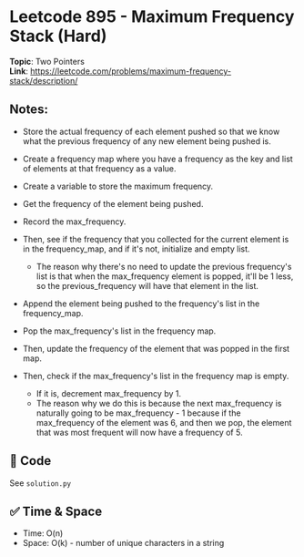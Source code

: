 # Leetcode 895 - Maximum Frequency Stack (Hard)

**Topic**: Two Pointers  
**Link**: https://leetcode.com/problems/maximum-frequency-stack/description/

## Notes: 
 - Store the actual frequency of each element pushed so that we know what the previous frequency of any new element being pushed is. 
 - Create a frequency map where you have a frequency as the key and list of elements at that frequency as a value. 
 - Create a variable to store the maximum frequency. 
 
 - Get the frequency of the element being pushed. 
 - Record the max_frequency. 
 - Then, see if the frequency that you collected for the current element is in the frequency_map, and if it's not, initialize and empty list.
    - The reason why there's no need to update the previous frequency's list is that when the max_frequency element is popped, it'll be 1 less, so the previous_frequency will have that element in the list.  
 - Append the element being pushed to the frequency's list in the frequency_map. 
 
 - Pop the max_frequency's list in the frequency map. 
 - Then, update the frequency of the element that was popped in the first map. 
 - Then, check if the max_frequency's list in the frequency map is empty. 
    - If it is, decrement max_frequency by 1.
    - The reason why we do this is because the next max_frequency is naturally going to be max_frequency - 1 because if the max_frequency of the element was 6, and then we pop, the element that was most frequent will now have a frequency of 5. 
 

## 🧪 Code
See `solution.py`

## ✅ Time & Space
- Time: O(n)
- Space: O(k) - number of unique characters in a string